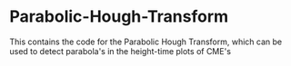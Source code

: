 # Parabolic-Hough-Transform
This contains the code for the Parabolic Hough Transform, which can be used to detect parabola's in the height-time plots of CME's 
